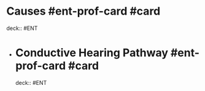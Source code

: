 # Causes #ent-prof-card #card

deck:: #ENT

- # Conductive Hearing Pathway #ent-prof-card #card
  deck:: #ENT
